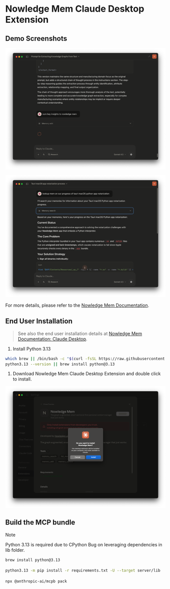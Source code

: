 # Nowledge Mem Claude Desktop Extension

## Demo Screenshots

![Add Memory](screenshots/demo2.png)

![Search Memories](screenshots/demo4.png)

For more details, please refer to the [Nowledge Mem Documentation](https://mem.nowledge.co/docs).

## End User Installation

> See also the end user installation details at [Nowledge Mem Documentation: Claude Desktop](https://mem.nowledge.co/docs/integrations#claude-desktop).

1. Install Python 3.13

```bash
which brew || /bin/bash -c "$(curl -fsSL https://raw.githubusercontent.com/Homebrew/install/HEAD/install.sh)"
python3.13 --version || brew install python@3.13
```

1. Download Nowledge Mem Claude Desktop Extension and double click to install.

![Install Nowledge Mem Claude Desktop Extension](screenshots/demo0.png)

## Build the MCP bundle

> [!NOTE]
>
> Python 3.13 is required due to CPython Bug on leveraging dependencies in lib folder.

```bash
brew install python@3.13

python3.13 -m pip install -r requirements.txt -U --target server/lib

npx @anthropic-ai/mcpb pack
```
